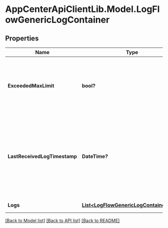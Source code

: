 # AppCenterApiClientLib.Model.LogFlowGenericLogContainer
## Properties

Name | Type | Description | Notes
------------ | ------------- | ------------- | -------------
**ExceededMaxLimit** | **bool?** | indicates if the number of available logs are more than the max allowed return limit(100). | [optional] 
**LastReceivedLogTimestamp** | **DateTime?** | the timestamp of the last log received. This value can be used as the start time parameter in the consecutive API call. | [optional] 
**Logs** | [**List&lt;LogFlowGenericLogContainerLogs&gt;**](LogFlowGenericLogContainerLogs.md) | the list of logs | 

[[Back to Model list]](../README.md#documentation-for-models) [[Back to API list]](../README.md#documentation-for-api-endpoints) [[Back to README]](../README.md)

